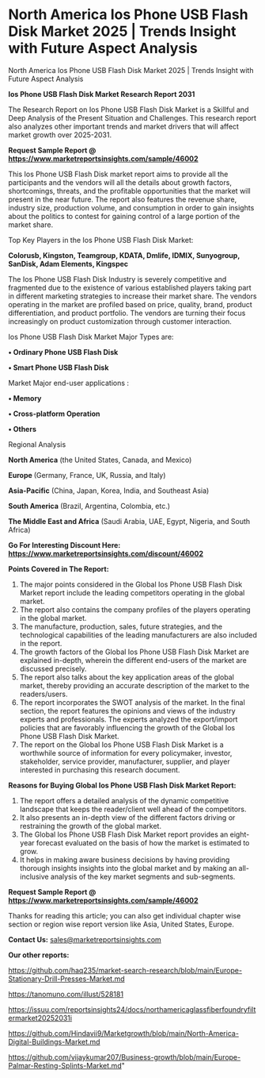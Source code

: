 # North America Ios Phone USB Flash Disk Market 2025 | Trends Insight with Future Aspect Analysis
North America Ios Phone USB Flash Disk Market 2025 | Trends Insight with Future Aspect Analysis

<strong>Ios Phone USB Flash Disk Market Research Report 2031</strong>

The Research Report on Ios Phone USB Flash Disk Market is a Skillful and Deep Analysis of the Present Situation and Challenges. This research report also analyzes other important trends and market drivers that will affect market growth over 2025-2031.

<strong>Request Sample Report @ <a href=https://www.marketreportsinsights.com/sample/46002>https://www.marketreportsinsights.com/sample/46002</a></strong>

This Ios Phone USB Flash Disk market report aims to provide all the participants and the vendors will all the details about growth factors, shortcomings, threats, and the profitable opportunities that the market will present in the near future. The report also features the revenue share, industry size, production volume, and consumption in order to gain insights about the politics to contest for gaining control of a large portion of the market share.

Top Key Players in the Ios Phone USB Flash Disk Market:

<strong>Colorusb, Kingston, Teamgroup, KDATA, Dmlife, IDMIX, Sunyogroup, SanDisk, Adam Elements, Kingspec</strong>

The Ios Phone USB Flash Disk Industry is severely competitive and fragmented due to the existence of various established players taking part in different marketing strategies to increase their market share. The vendors operating in the market are profiled based on price, quality, brand, product differentiation, and product portfolio. The vendors are turning their focus increasingly on product customization through customer interaction.

Ios Phone USB Flash Disk Market Major Types are:

<strong>•  Ordinary Phone USB Flash Disk

•  Smart Phone USB Flash Disk</strong>

Market Major end-user applications :

<strong>•  Memory

•  Cross-platform Operation

•  Others</strong>

Regional Analysis

</u><strong><b>North America</b></strong> (the United States, Canada, and Mexico)

<strong><b>Europe </b></strong>(Germany, France, UK, Russia, and Italy)

<strong><b>Asia-Pacific</b></strong> (China, Japan, Korea, India, and Southeast Asia)

<strong><b>South America</b></strong> (Brazil, Argentina, Colombia, etc.)

<strong><b>The Middle East and Africa</b></strong> (Saudi Arabia, UAE, Egypt, Nigeria, and South Africa)

<strong>Go For Interesting Discount Here: <a href=https://www.marketreportsinsights.com/discount/46002>https://www.marketreportsinsights.com/discount/46002</a></strong>

<strong>Points Covered in The Report:</strong>
<ol>
  <li>The major points considered in the Global Ios Phone USB Flash Disk Market report include the leading competitors operating in the global market.</li>
  <li>The report also contains the company profiles of the players operating in the global market.</li>
  <li>The manufacture, production, sales, future strategies, and the technological capabilities of the leading manufacturers are also included in the report.</li>
  <li>The growth factors of the Global Ios Phone USB Flash Disk Market are explained in-depth, wherein the different end-users of the market are discussed precisely.</li>
  <li>The report also talks about the key application areas of the global market, thereby providing an accurate description of the market to the readers/users.</li>
  <li>The report incorporates the SWOT analysis of the market. In the final section, the report features the opinions and views of the industry experts and professionals. The experts analyzed the export/import policies that are favorably influencing the growth of the Global Ios Phone USB Flash Disk Market.</li>
  <li>The report on the Global Ios Phone USB Flash Disk Market is a worthwhile source of information for every policymaker, investor, stakeholder, service provider, manufacturer, supplier, and player interested in purchasing this research document.</li>
</ol>
<strong>Reasons for Buying Global Ios Phone USB Flash Disk Market Report:</strong>

<ol>
  <li>The report offers a detailed analysis of the dynamic competitive landscape that keeps the reader/client well ahead of the competitors.</li>
  <li>It also presents an in-depth view of the different factors driving or restraining the growth of the global market.</li>
  <li>The Global Ios Phone USB Flash Disk Market report provides an eight-year forecast evaluated on the basis of how the market is estimated to grow.</li>
  <li>It helps in making aware business decisions by having providing thorough insights insights into the global market and by making an all-inclusive analysis of the key market segments and sub-segments.</li>
</ol>
<strong>Request Sample Report @ <a href=https://www.marketreportsinsights.com/sample/46002>https://www.marketreportsinsights.com/sample/46002</a></strong>


Thanks for reading this article; you can also get individual chapter wise section or region wise report version like Asia, United States, Europe.

<strong>Contact Us:</strong>
sales@marketreportsinsights.com

<strong>Our other reports:</strong>

<a href=https://github.com/haq235/market-search-research/blob/main/Europe-Stationary-Drill-Presses-Market.md>https://github.com/haq235/market-search-research/blob/main/Europe-Stationary-Drill-Presses-Market.md</a>

<a href=https://tanomuno.com/illust/528181>https://tanomuno.com/illust/528181</a>

<a href=https://issuu.com/reportsinsights24/docs/northamericaglassfiberfoundryfiltermarket20252031i>https://issuu.com/reportsinsights24/docs/northamericaglassfiberfoundryfiltermarket20252031i</a>

<a href=https://github.com/Hindavii9/Marketgrowth/blob/main/North-America-Digital-Buildings-Market.md>https://github.com/Hindavii9/Marketgrowth/blob/main/North-America-Digital-Buildings-Market.md</a>

<a href=https://github.com/vijaykumar207/Business-growth/blob/main/Europe-Palmar-Resting-Splints-Market.md>https://github.com/vijaykumar207/Business-growth/blob/main/Europe-Palmar-Resting-Splints-Market.md</a>"
